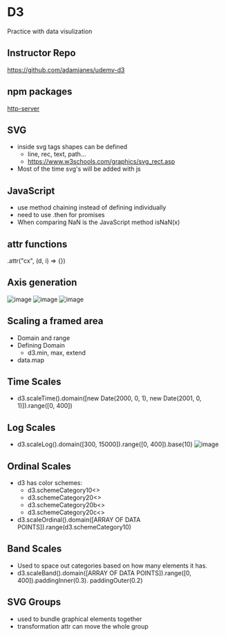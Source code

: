 # D3
 Practice with data visulization
 
 ## Instructor Repo
 https://github.com/adamjanes/udemy-d3

 ## npm packages
 [http-server](https://www.npmjs.com/package/http-server)

 ## SVG
 * inside svg tags shapes can be defined
   * line, rec, text, path...
   * https://www.w3schools.com/graphics/svg_rect.asp
 * Most of the time svg's will be added with js

## JavaScript
* use method chaining instead of defining individually
* need to use .then for promises
* When comparing NaN is the JavaScript method isNaN(x)

## attr functions
.attr("cx", (d, i) => {})

## Axis generation
![image](https://user-images.githubusercontent.com/16611773/150421824-6ec5e2dc-9e95-4973-813a-898499927212.png)
![image](https://user-images.githubusercontent.com/16611773/150422082-f3989c76-055d-4c33-b186-547ef53f0d2b.png)
![image](https://user-images.githubusercontent.com/16611773/150422162-728d5b18-03c9-4876-b43a-4819cc54af0e.png)



## Scaling a framed area
* Domain and range
* Defining Domain
  * d3.min, max, extend
* data.map


## Time Scales
* d3.scaleTime().domain([new Date(2000, 0, 1), new Date(2001, 0, 1)]).range([0, 400])

## Log Scales
* d3.scaleLog().domain([300, 15000]).range([0, 400]).base(10)
![image](https://user-images.githubusercontent.com/16611773/150375719-47afe317-8553-4387-9601-6490cd386188.png)

## Ordinal Scales
* d3 has color schemes: 
  * d3.schemeCategory10<>
  * d3.schemeCategory20<>
  * d3.schemeCategory20b<>
  * d3.schemeCategory20c<>
* d3.scaleOrdinal().domain([ARRAY OF DATA POINTS]).range(d3.schemeCategory10)

## Band Scales
* Used to space out categories based on how many elements it has. 
* d3.scaleBand().domain([ARRAY OF DATA POINTS]).range([0, 400]).paddingInner(0.3). paddingOuter(0.2)


## SVG Groups
* used to bundle graphical elements together
* transformation attr can move the whole group
